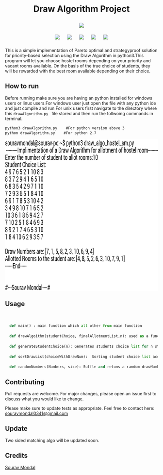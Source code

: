 <h1 align="center">Draw Algorithm Project</h1>

<p align="center">
<img style="padding:10px;" src="https://img.shields.io/badge/Open%20Source-💕%20-9cf?style=for-the-badge"><br>
<img style="padding:10px;" src="https://img.shields.io/github/contributors/souravmondaldev/DrawAlgorithmProject?style=flat-square">
<img style="padding:10px;" src="https://img.shields.io/github/forks/souravmondaldev/DrawAlgorithmProject?label=Forks&style=flat-square">
<img style="padding:10px;" src="https://img.shields.io/github/stars/souravmondaldev/DrawAlgorithmProject?style=flat-square">
<img style="padding:10px;" src="https://img.shields.io/github/languages/count/souravmondaldev/DrawAlgorithmProject?style=flat-square">
<img style="padding:10px;" src="https://img.shields.io/github/license/souravmondaldev/DrawAlgorithmProject?style=flat-square">

This is a simple implementation of Pareto optimal and strategyproof solution for priority-based selection using the Draw Algorithm in python3.This program will let you choose hostel rooms depending on your priority and vacant rooms available. On the basis of the true choice of students, they will be rewarded with the best room available depending on their choice.

## How to run

Before running make sure you are having an python installed for windows users or linux users.For windows user just open the file with any python ide and just compile and run.For unix users first navigate to the directory where this ```drawAlgorithm.py ``` file stored and then run the follwoing commands in terminal.

```In linux terminal or windows terminal
python3 drawAlgorithm.py    #For python version above 3
python drawAlgorithm.py    #For python 2.7
```
<img align="center" height="500" src="output-onlinetexttools.png" alt="Draw Algorithm example input output"/>

## Usage

```Python


  def main() : main function which all other from main function

  def drawAlgoithm(studentChoice, finalAllotmentList,n): used as a function for draw algorithm, generates draw number randomly, n is the number of rooms and students to be alloted. where for n student n choices list will be generated randomly via this function call
  
  def generateStudentChoice(n): Generates students choice list for n students randomly

  def sortDrawList(choiceWithDrawNum):  Sorting student choice list according to the draw numbers
  
  def randomNumbers(Numbers, size): Suffle and retuns a random drawNumber from the drawNumbersList
```

## Contributing
Pull requests are welcome. For major changes, please open an issue first to discuss what you would like to change.

Please make sure to update tests as appropriate. Feel free to contact here: souravmondal0341@gmail.com

## Update
Two sided matching algo will be updated soon.

## Credits
[Sourav Mondal](https://github.com/souravmondaldev)
